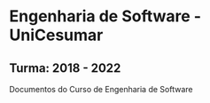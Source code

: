 # Engenharia de Software - UniCesumar
## Turma: 2018 - 2022
Documentos do Curso de Engenharia de Software
